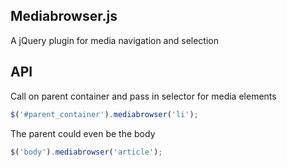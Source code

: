 Mediabrowser.js
---------------
A jQuery plugin for media navigation and selection

API
---
Call on parent container and pass in selector for media elements
``` js
$('#parent_container').mediabrowser('li');
```

The parent could even be the body
``` js
$('body').mediabrowser('article');
```
